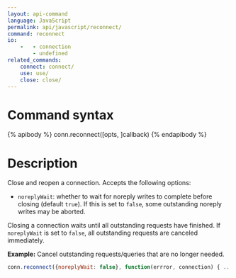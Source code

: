 ```yaml
---
layout: api-command
language: JavaScript
permalink: api/javascript/reconnect/
command: reconnect
io:
    -   - connection
        - undefined
related_commands:
    connect: connect/
    use: use/
    close: close/
---
```


# Command syntax #

{% apibody %}
conn.reconnect([opts, ]callback)
{% endapibody %}

# Description #

Close and reopen a connection.  Accepts the following options:

- `noreplyWait`: whether to wait for noreply writes to complete
  before closing (default `true`).  If this is set to `false`, some
  outstanding noreply writes may be aborted.

Closing a connection waits until all outstanding requests have
finished.  If `noreplyWait` is set to `false`, all outstanding
requests are canceled immediately.

__Example:__ Cancel outstanding requests/queries that are no longer needed.

```js
conn.reconnect({noreplyWait: false}, function(errror, connection) { ... })
```
